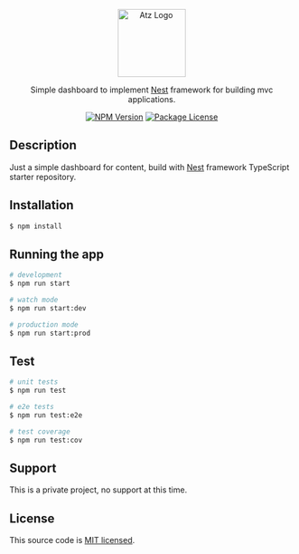 <p align="center">
  <a href="http://nestjs.com/" target="blank"><img src="https://2.bp.blogspot.com/-Ug8Wa5CJUYQ/X_iXJl01ElI/AAAAAAAAANQ/_TMWekaqRJsMsQErPLAnWqljtdBRvci_QCK4BGAYYCw/s1600/fav-logo-v3.png" width="120" alt="Atz Logo" /></a>
</p>


  <p align="center">Simple dashboard to implement <a href="http://nestjs.com/" target="_blank">Nest</a> framework for building mvc applications.</p>
    <p align="center">
<a href="https://www.npmjs.com/~nestjscore" target="_blank"><img src="https://img.shields.io/npm/v/@nestjs/core.svg" alt="NPM Version" /></a>
<a href="https://www.npmjs.com/~nestjscore" target="_blank"><img src="https://img.shields.io/npm/l/@nestjs/core.svg" alt="Package License" /></a>
</p>


## Description

Just a simple dashboard for content, build with 
[Nest](https://github.com/nestjs/nest) framework TypeScript starter repository.

## Installation

```bash
$ npm install
```

## Running the app

```bash
# development
$ npm run start

# watch mode
$ npm run start:dev

# production mode
$ npm run start:prod
```

## Test

```bash
# unit tests
$ npm run test

# e2e tests
$ npm run test:e2e

# test coverage
$ npm run test:cov
```

## Support

This is a private project, no support at this time.


## License

This source code is [MIT licensed](LICENSE).
